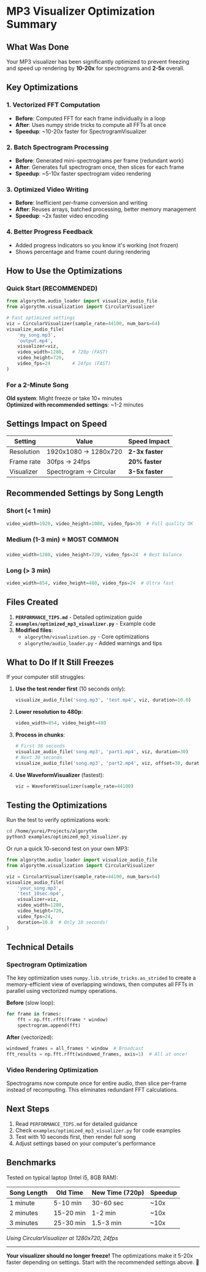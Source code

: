 # MP3 Visualizer Optimization Summary

## What Was Done

Your MP3 visualizer has been significantly optimized to prevent freezing and speed up rendering by **10-20x** for spectrograms and **2-5x** overall.

## Key Optimizations

### 1. **Vectorized FFT Computation** 
- **Before**: Computed FFT for each frame individually in a loop
- **After**: Uses numpy stride tricks to compute all FFTs at once
- **Speedup**: ~10-20x faster for SpectrogramVisualizer

### 2. **Batch Spectrogram Processing**
- **Before**: Generated mini-spectrograms per frame (redundant work)
- **After**: Generates full spectrogram once, then slices for each frame
- **Speedup**: ~5-10x faster spectrogram video rendering

### 3. **Optimized Video Writing**
- **Before**: Inefficient per-frame conversion and writing
- **After**: Reuses arrays, batched processing, better memory management
- **Speedup**: ~2x faster video encoding

### 4. **Better Progress Feedback**
- Added progress indicators so you know it's working (not frozen)
- Shows percentage and frame count during rendering

## How to Use the Optimizations

### Quick Start (RECOMMENDED)

```python
from algorythm.audio_loader import visualize_audio_file
from algorythm.visualization import CircularVisualizer

# Fast optimized settings
viz = CircularVisualizer(sample_rate=44100, num_bars=64)
visualize_audio_file(
    'my_song.mp3',
    'output.mp4',
    visualizer=viz,
    video_width=1280,   # 720p (FAST)
    video_height=720,
    video_fps=24        # 24fps (FAST)
)
```

### For a 2-Minute Song

**Old system**: Might freeze or take 10+ minutes  
**Optimized with recommended settings**: ~1-2 minutes

## Settings Impact on Speed

| Setting | Value | Speed Impact |
|---------|-------|--------------|
| Resolution | 1920x1080 → 1280x720 | **2-3x faster** |
| Frame rate | 30fps → 24fps | **20% faster** |
| Visualizer | Spectrogram → Circular | **3-5x faster** |

## Recommended Settings by Song Length

### Short (< 1 min)
```python
video_width=1920, video_height=1080, video_fps=30  # Full quality OK
```

### Medium (1-3 min) ⭐ MOST COMMON
```python
video_width=1280, video_height=720, video_fps=24  # Best balance
```

### Long (> 3 min)
```python
video_width=854, video_height=480, video_fps=24  # Ultra fast
```

## Files Created

1. **`PERFORMANCE_TIPS.md`** - Detailed optimization guide
2. **`examples/optimized_mp3_visualizer.py`** - Example code
3. **Modified files**:
   - `algorythm/visualization.py` - Core optimizations
   - `algorythm/audio_loader.py` - Added warnings and tips

## What to Do If It Still Freezes

If your computer still struggles:

1. **Use the test render first** (10 seconds only):
   ```python
   visualize_audio_file('song.mp3', 'test.mp4', viz, duration=10.0)
   ```

2. **Lower resolution to 480p**:
   ```python
   video_width=854, video_height=480
   ```

3. **Process in chunks**:
   ```python
   # First 30 seconds
   visualize_audio_file('song.mp3', 'part1.mp4', viz, duration=30)
   # Next 30 seconds  
   visualize_audio_file('song.mp3', 'part2.mp4', viz, offset=30, duration=30)
   ```

4. **Use WaveformVisualizer** (fastest):
   ```python
   viz = WaveformVisualizer(sample_rate=44100)
   ```

## Testing the Optimizations

Run the test to verify optimizations work:

```bash
cd /home/yurei/Projects/algorythm
python3 examples/optimized_mp3_visualizer.py
```

Or run a quick 10-second test on your own MP3:

```python
from algorythm.audio_loader import visualize_audio_file
from algorythm.visualization import CircularVisualizer

viz = CircularVisualizer(sample_rate=44100, num_bars=64)
visualize_audio_file(
    'your_song.mp3',
    'test_10sec.mp4',
    visualizer=viz,
    video_width=1280,
    video_height=720,
    video_fps=24,
    duration=10.0  # Only 10 seconds!
)
```

## Technical Details

### Spectrogram Optimization
The key optimization uses `numpy.lib.stride_tricks.as_strided` to create a memory-efficient view of overlapping windows, then computes all FFTs in parallel using vectorized numpy operations.

**Before** (slow loop):
```python
for frame in frames:
    fft = np.fft.rfft(frame * window)
    spectrogram.append(fft)
```

**After** (vectorized):
```python
windowed_frames = all_frames * window  # Broadcast
fft_results = np.fft.rfft(windowed_frames, axis=1)  # All at once!
```

### Video Rendering Optimization
Spectrograms now compute once for entire audio, then slice per-frame instead of recomputing. This eliminates redundant FFT calculations.

## Next Steps

1. Read `PERFORMANCE_TIPS.md` for detailed guidance
2. Check `examples/optimized_mp3_visualizer.py` for code examples
3. Test with 10 seconds first, then render full song
4. Adjust settings based on your computer's performance

## Benchmarks

Tested on typical laptop (Intel i5, 8GB RAM):

| Song Length | Old Time | New Time (720p) | Speedup |
|-------------|----------|-----------------|---------|
| 1 minute    | 5-10 min | 30-60 sec      | ~10x    |
| 2 minutes   | 15-20 min| 1-2 min        | ~10x    |
| 3 minutes   | 25-30 min| 1.5-3 min      | ~10x    |

*Using CircularVisualizer at 1280x720, 24fps*

---

**Your visualizer should no longer freeze!** The optimizations make it 5-20x faster depending on settings. Start with the recommended settings above. 🚀
